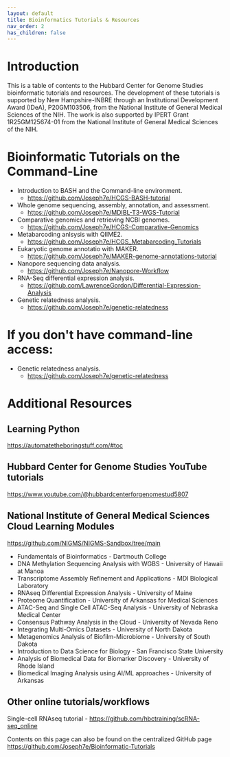 ```yaml
---
layout: default
title: Bioinformatics Tutorials & Resources
nav_order: 2
has_children: false
---
```


# Introduction
This is a table of contents to the Hubbard Center for Genome Studies bioinformatic tutorials and resources. The development of these tutorials is supported by New Hampshire-INBRE through an Institutional Development Award (IDeA), P20GM103506, from the National Institute of General Medical Sciences of the NIH. The work is also supported by IPERT Grant 1R25GM125674-01 from the National Institute of General Medical Sciences of the NIH.

# Bioinformatic Tutorials on the Command-Line
* Introduction to BASH and the Command-line environment.
  * https://github.com/Joseph7e/HCGS-BASH-tutorial  
* Whole genome sequencing, assembly, annotation, and assessment.
  * https://github.com/Joseph7e/MDIBL-T3-WGS-Tutorial  
* Comparative genomics and retrieving NCBI genomes.
  * https://github.com/Joseph7e/HCGS-Comparative-Genomics  
* Metabarcoding anlsysis with QIIME2.
  * https://github.com/Joseph7e/HCGS_Metabarcoding_Tutorials  
* Eukaryotic genome annotatio with MAKER.
  * https://github.com/Joseph7e/MAKER-genome-annotations-tutorial  
* Nanopore sequencing data analysis.
  * https://github.com/Joseph7e/Nanopore-Workflow  
* RNA-Seq differential expression analysis.
  * https://github.com/LawrenceGordon/Differential-Expression-Analysis
* Genetic relatedness analysis.
  * https://github.com/Joseph7e/genetic-relatedness

## 

# If you don't have command-line access:
* Genetic relatedness analysis.
  * https://github.com/Joseph7e/genetic-relatedness

# Additional Resources

## Learning Python
  https://automatetheboringstuff.com/#toc

## Hubbard Center for Genome Studies YouTube tutorials  
  https://www.youtube.com/@hubbardcenterforgenomestud5807

## National Institute of General Medical Sciences Cloud Learning Modules  
https://github.com/NIGMS/NIGMS-Sandbox/tree/main  
* Fundamentals of Bioinformatics - Dartmouth College  
* DNA Methylation Sequencing Analysis with WGBS - University of Hawaii at Manoa  
* Transcriptome Assembly Refinement and Applications - MDI Biological Laboratory  
* RNAseq Differential Expression Analysis - University of Maine  
* Proteome Quantification - University of Arkansas for Medical Sciences  
* ATAC-Seq and Single Cell ATAC-Seq Analysis - University of Nebraska Medical Center  
* Consensus Pathway Analysis in the Cloud - University of Nevada Reno  
* Integrating Multi-Omics Datasets - University of North Dakota  
* Metagenomics Analysis of Biofilm-Microbiome - University of South Dakota  
* Introduction to Data Science for Biology - San Francisco State University  
* Analysis of Biomedical Data for Biomarker Discovery - University of Rhode Island  
* Biomedical Imaging Analysis using AI/ML approaches - University of Arkansas

## Other online tutorials/workflows
Single-cell RNAseq tutorial - https://github.com/hbctraining/scRNA-seq_online

Contents on this page can also be found on the centralized GitHub page https://github.com/Joseph7e/Bioinformatic-Tutorials
